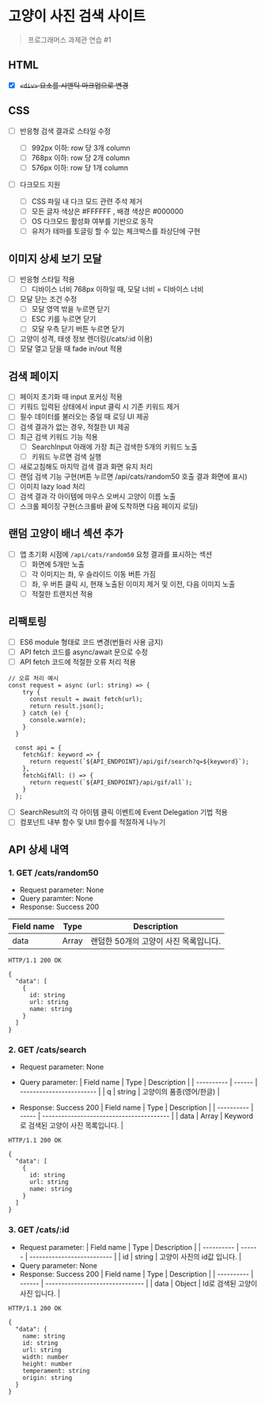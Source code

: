 # 고양이 사진 검색 사이트

> 프로그래머스 과제관 연습 #1

## HTML

- [x] ~~`<div>` 요소를 시맨틱 마크업으로 변경~~

## CSS

- [ ] 반응형 검색 결과로 스타일 수정

  - [ ] 992px 이하: row 당 3개 column
  - [ ] 768px 이하: row 당 2개 column
  - [ ] 576px 이하: row 당 1개 column

- [ ] 다크모드 지원
  - [ ] CSS 파일 내 다크 모드 관련 주석 제거
  - [ ] 모든 글자 색상은 #FFFFFF , 배경 색상은 #000000
  - [ ] OS 다크모드 활성화 여부를 기반으로 동작
  - [ ] 유저가 테마를 토글링 할 수 있는 체크박스를 좌상단에 구현

## 이미지 상세 보기 모달

- [ ] 반응형 스타일 적용
  - [ ] 디바이스 너비 768px 이하일 때, 모달 너비 = 디바이스 너비
- [ ] 모달 닫는 조건 수정
  - [ ] 모달 영역 밖을 누르면 닫기
  - [ ] ESC 키를 누르면 닫기
  - [ ] 모달 우측 닫기 버튼 누르면 닫기
- [ ] 고양이 성격, 태생 정보 렌더링(/cats/:id 이용)
- [ ] 모달 열고 닫을 때 fade in/out 적용

## 검색 페이지

- [ ] 페이지 초기화 때 input 포커싱 적용
- [ ] 키워드 입력된 상태에서 input 클릭 시 기존 키워드 제거
- [ ] 필수 데이터를 불러오는 중일 때 로딩 UI 제공
- [ ] 검색 결과가 없는 경우, 적절한 UI 제공
- [ ] 최근 검색 키워드 기능 적용
  - [ ] SearchInput 아래에 가장 최근 검색한 5개의 키워드 노출
  - [ ] 키워드 누르면 검색 실행
- [ ] 새로고침해도 마지막 검색 결과 화면 유지 처리
- [ ] 랜덤 검색 기능 구현(버튼 누르면 /api/cats/random50 호출 결과 화면에 표시)
- [ ] 이미지 lazy load 처리
- [ ] 검색 결과 각 아이템에 마우스 오버시 고양이 이름 노출
- [ ] 스크롤 페이징 구현(스크롤바 끝에 도착하면 다음 페이지 로딩)

## 랜덤 고양이 배너 섹션 추가

- [ ] 앱 초기화 시점에 `/api/cats/random50` 요청 결과를 표시하는 섹션
  - [ ] 화면에 5개만 노출
  - [ ] 각 이미지는 좌, 우 슬라이드 이동 버튼 가짐
  - [ ] 좌, 우 버튼 클릭 시, 현재 노출된 이미지 제거 및 이전, 다음 이미지 노출
  - [ ] 적절한 트랜지션 적용

## 리팩토링

- [ ] ES6 module 형태로 코드 변경(번들러 사용 금지)
- [ ] API fetch 코드를 async/await 문으로 수정
- [ ] API fetch 코드에 적절한 오류 처리 적용

```
// 오류 처리 예시
const request = async (url: string) => {
    try {
      const result = await fetch(url);
      return result.json();
    } catch (e) {
      console.warn(e);
    }
  }

  const api = {
    fetchGif: keyword => {
      return request(`${API_ENDPOINT}/api/gif/search?q=${keyword}`);
    },
    fetchGifAll: () => {
      return request(`${API_ENDPOINT}/api/gif/all`);
    }
  };
```

- [ ] SearchResult의 각 아이템 클릭 이벤트에 Event Delegation 기법 적용
- [ ] 컴포넌트 내부 함수 및 Util 함수를 적절하게 나누기

## API 상세 내역

### 1. GET /cats/random50

- Request parameter: None
- Query paramter: None
- Response: Success 200

| Field name | Type  | Description                           |
| ---------- | ----- | ------------------------------------- |
| data       | Array | 랜덤한 50개의 고양이 사진 목록입니다. |

```
HTTP/1.1 200 OK

{
  "data": [
    {
      id: string
      url: string
      name: string
    }
  ]
}
```

### 2. GET /cats/search

- Request parameter: None

- Query parameter:
  | Field name | Type | Description |
  | ---------- | ------ | ------------------------ |
  | q | string | 고양이의 품종(영어/한글) |

- Response: Success 200
  | Field name | Type | Description |
  | ---------- | ----- | ---------------------------------------- |
  | data | Array | Keyword로 검색된 고양이 사진 목록입니다. |

```
HTTP/1.1 200 OK

{
  "data": [
    {
      id: string
      url: string
      name: string
    }
  ]
}
```

### 3. GET /cats/:id

- Request parameter:
  | Field name | Type | Description |
  | ---------- | ------ | -------------------------- |
  | id | string | 고양이 사진의 id값 입니다. |
- Query parameter: None
- Response: Success 200
  | Field name | Type | Description |
  | ---------- | ------ | ------------------------------- |
  | data | Object | Id로 검색된 고양이 사진 입니다. |

```
HTTP/1.1 200 OK

{
  "data": {
    name: string
    id: string
    url: string
    width: number
    height: number
    temperament: string
    origin: string
  }
}

```

